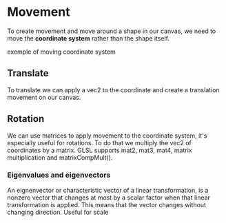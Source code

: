 # Movement
To create movement and move around a shape in our canvas, we need to move the **coordinate system** rather than the shape itself.

 exemple of moving coordinate system

## Translate
 To translate we can apply a vec2 to the coordinate and create a translation movement on our canvas.

## Rotation
We can use matrices to apply movement to the coordinate system, it's especially useful for rotations. To do that we multiply the vec2 of coordinates by a matrix. GLSL supports mat2, mat3, mat4, matrix multiplication and matrixCompMult().

 ### Eigenvalues and eigenvectors
An eignenvector or characteristic vector of a linear transformation, is a nonzero vector that changes at most by a scalar factor when that linear transformation is applied.
This means that the vector changes without changing direction. Useful for scale